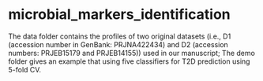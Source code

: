 # microbial_markers_identification
The data folder contains the profiles of two original datasets (i.e., D1 (accession number in GenBank: PRJNA422434) and D2 (accession numbers: PRJEB15179 and PRJEB14155)) used in our manuscript; 
The demo folder gives an example that using five classifiers for T2D prediction using 5-fold CV.
